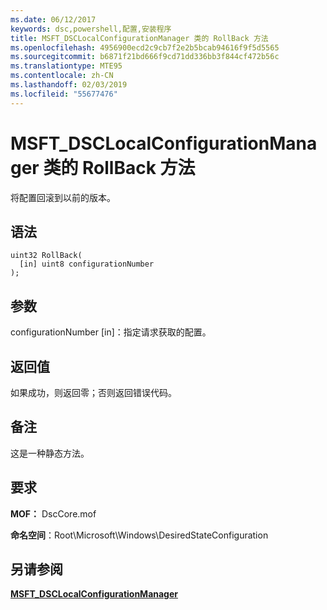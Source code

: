 ```yaml
---
ms.date: 06/12/2017
keywords: dsc,powershell,配置,安装程序
title: MSFT_DSCLocalConfigurationManager 类的 RollBack 方法
ms.openlocfilehash: 4956900ecd2c9cb7f2e2b5bcab94616f9f5d5565
ms.sourcegitcommit: b6871f21bd666f9cd71dd336bb3f844cf472b56c
ms.translationtype: MTE95
ms.contentlocale: zh-CN
ms.lasthandoff: 02/03/2019
ms.locfileid: "55677476"
---
```

# <a name="rollback-method-of-the-msftdsclocalconfigurationmanager-class"></a>MSFT_DSCLocalConfigurationManager 类的 RollBack 方法

将配置回滚到以前的版本。

## <a name="syntax"></a>语法

```mof
uint32 RollBack(
  [in] uint8 configurationNumber
);
```

## <a name="parameters"></a>参数

configurationNumber \[in\]：指定请求获取的配置。

## <a name="return-value"></a>返回值

如果成功，则返回零；否则返回错误代码。

## <a name="remarks"></a>备注

这是一种静态方法。

## <a name="requirements"></a>要求

**MOF：** DscCore.mof

**命名空间**：Root\Microsoft\Windows\DesiredStateConfiguration

## <a name="see-also"></a>另请参阅

[**MSFT_DSCLocalConfigurationManager**](msft-dsclocalconfigurationmanager.md)